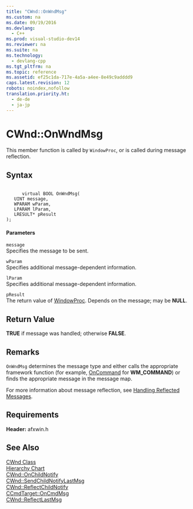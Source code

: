 ```yaml
---
title: "CWnd::OnWndMsg"
ms.custom: na
ms.date: 09/19/2016
ms.devlang: 
  - C++
ms.prod: visual-studio-dev14
ms.reviewer: na
ms.suite: na
ms.technology: 
  - devlang-cpp
ms.tgt_pltfrm: na
ms.topic: reference
ms.assetid: ef25c1da-717e-4a5a-a4ee-8e49c9adddd9
caps.latest.revision: 12
robots: noindex,nofollow
translation.priority.ht: 
  - de-de
  - ja-jp
---
```

# CWnd::OnWndMsg
This member function is called by `WindowProc`, or is called during message reflection.  
  
## Syntax  
  
```  
  
      virtual BOOL OnWndMsg(  
   UINT message,  
   WPARAM wParam,  
   LPARAM lParam,  
   LRESULT* pResult   
);  
```  
  
#### Parameters  
 `message`  
 Specifies the message to be sent.  
  
 `wParam`  
 Specifies additional message-dependent information.  
  
 `lParam`  
 Specifies additional message-dependent information.  
  
 `pResult`  
 The return value of [WindowProc](../vs140/CWnd--WindowProc.md). Depends on the message; may be **NULL**.  
  
## Return Value  
 **TRUE** if message was handled; otherwise **FALSE**.  
  
## Remarks  
 `OnWndMsg` determines the message type and either calls the appropriate framework function (for example, [OnCommand](../vs140/CWnd--OnCommand.md) for **WM_COMMAND**) or finds the appropriate message in the message map.  
  
 For more information about message reflection, see [Handling Reflected Messages](../vs140/Handling-Reflected-Messages.md).  
  
## Requirements  
 **Header:** afxwin.h  
  
## See Also  
 [CWnd Class](../vs140/CWnd-Class.md)   
 [Hierarchy Chart](../vs140/Hierarchy-Chart.md)   
 [CWnd::OnChildNotify](../vs140/CWnd--OnChildNotify.md)   
 [CWnd::SendChildNotifyLastMsg](../vs140/CWnd--SendChildNotifyLastMsg.md)   
 [CWnd::ReflectChildNotify](../vs140/CWnd--ReflectChildNotify.md)   
 [CCmdTarget::OnCmdMsg](../vs140/CCmdTarget--OnCmdMsg.md)   
 [CWnd::ReflectLastMsg](../vs140/CWnd--ReflectLastMsg.md)